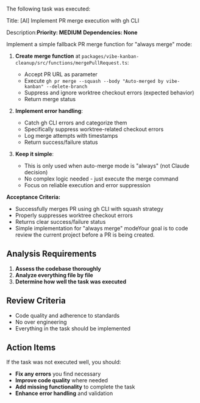 

The following task was executed:

Title: [AI] Implement PR merge execution with gh CLI

Description:**Priority: MEDIUM**
**Dependencies: None**

Implement a simple fallback PR merge function for "always merge" mode:

1. **Create merge function** at `packages/vibe-kanban-cleanup/src/functions/mergePullRequest.ts`:
   - Accept PR URL as parameter
   - Execute `gh pr merge --squash --body "Auto-merged by vibe-kanban" --delete-branch`
   - Suppress and ignore worktree checkout errors (expected behavior)
   - Return merge status

2. **Implement error handling**:
   - Catch gh CLI errors and categorize them
   - Specifically suppress worktree-related checkout errors
   - Log merge attempts with timestamps
   - Return success/failure status

3. **Keep it simple**:
   - This is only used when auto-merge mode is "always" (not Claude decision)
   - No complex logic needed - just execute the merge command
   - Focus on reliable execution and error suppression

**Acceptance Criteria:**
- Successfully merges PR using gh CLI with squash strategy
- Properly suppresses worktree checkout errors
- Returns clear success/failure status
- Simple implementation for "always merge" modeYour goal is to code review the current project before a PR is being created.

## Analysis Requirements
1. **Assess the codebase thoroughly**
2. **Analyze everything file by file** 
3. **Determine how well the task was executed**

## Review Criteria
- Code quality and adherence to standards
- No over engineering
- Everything in the task should be implemented

## Action Items

If the task was not executed well, you should:

- **Fix any errors** you find necessary
- **Improve code quality** where needed
- **Add missing functionality** to complete the task
- **Enhance error handling** and validation
